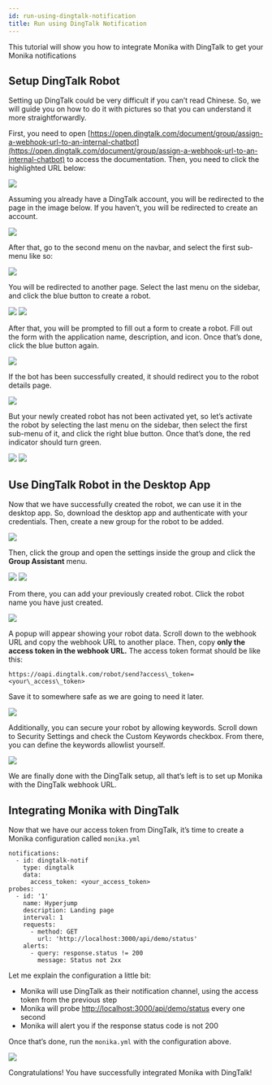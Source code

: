 ```yaml
---
id: run-using-dingtalk-notification
title: Run using DingTalk Notification
---
```


This tutorial will show you how to integrate Monika with DingTalk to get your Monika notifications

## Setup DingTalk Robot

Setting up DingTalk could be very difficult if you can’t read Chinese. So, we will guide you on how to do it with pictures so that you can understand it more straightforwardly.

First, you need to open [https://open.dingtalk.com/document/group/assign-a-webhook-url-to-an-internal-chatbot](https://open.dingtalk.com/document/group/assign-a-webhook-url-to-an-internal-chatbot) to access the documentation. Then, you need to click the highlighted URL below:

![](https://miro.medium.com/max/1400/1*bjcKSc71-vJ0f_DUVzxrIQ.png)

Assuming you already have a DingTalk account, you will be redirected to the page in the image below. If you haven’t, you will be redirected to create an account.

![](https://miro.medium.com/max/1400/1*7IhEPPKt8cSHHW7SXb43RA.png)

After that, go to the second menu on the navbar, and select the first sub-menu like so:

![](https://miro.medium.com/max/1400/1*EO_Q32yQ2i5QCYWu5m1HHQ.png)

You will be redirected to another page. Select the last menu on the sidebar, and click the blue button to create a robot.

![](https://miro.medium.com/max/1400/1*pZ_NNnYJpe32gX2owFjkxA.png)
![](https://miro.medium.com/max/1400/1*Xzr0ymcg4Ocnhu6HqVS5BQ.png)

After that, you will be prompted to fill out a form to create a robot. Fill out the form with the application name, description, and icon. Once that’s done, click the blue button again.

![](https://miro.medium.com/max/1010/1*EuuSsn0CuNbyupAtOlgXzA.png)

If the bot has been successfully created, it should redirect you to the robot details page.

![](https://miro.medium.com/max/1400/1*BtVMMytotPJ8M92O_xxrVw.png)

But your newly created robot has not been activated yet, so let’s activate the robot by selecting the last menu on the sidebar, then select the first sub-menu of it, and click the right blue button. Once that’s done, the red indicator should turn green.

![](https://miro.medium.com/max/1400/1*cc2N50OthuoFiu_gu2N8qA.png)
![](https://miro.medium.com/max/1400/1*aVktbkHKUVuSD0_KXwpTYg.png)

## Use DingTalk Robot in the Desktop App

Now that we have successfully created the robot, we can use it in the desktop app. So, download the desktop app and authenticate with your credentials. Then, create a new group for the robot to be added.

![](https://miro.medium.com/max/1400/1*apSlFVVuY6rO0ESenFjVWg.png)

Then, click the group and open the settings inside the group and click the **Group Assistant** menu.

![](https://miro.medium.com/max/1400/1*CErcG2uj6zvDQe0tkbltzA.png)
![](https://miro.medium.com/max/1400/1*-5Zqw8S__gfrxPn2A-syXQ.png)

From there, you can add your previously created robot. Click the robot name you have just created.

![](https://miro.medium.com/max/1400/1*syajlhyWbKAblt50DLS_wg.png)

A popup will appear showing your robot data. Scroll down to the webhook URL and copy the webhook URL to another place. Then, copy **only the access token in the webhook URL.** The access token format should be like this:

```
https://oapi.dingtalk.com/robot/send?access\_token=<your\_access\_token>
```

Save it to somewhere safe as we are going to need it later.

![](https://miro.medium.com/max/1400/1*tTCEFpOG8k3SLl4Ub4NCrw.png)

Additionally, you can secure your robot by allowing keywords. Scroll down to Security Settings and check the Custom Keywords checkbox. From there, you can define the keywords allowlist yourself.

![](https://miro.medium.com/max/1400/1*LzmzX33q8EJWqtt_k8RkTA.png)

We are finally done with the DingTalk setup, all that’s left is to set up Monika with the DingTalk webhook URL.

## Integrating Monika with DingTalk

Now that we have our access token from DingTalk, it’s time to create a Monika configuration called `monika.yml`

```
notifications:
  - id: dingtalk-notif
    type: dingtalk
    data:
      access_token: <your_access_token>
probes:
  - id: '1'
    name: Hyperjump
    description: Landing page
    interval: 1
    requests:
      - method: GET
        url: 'http://localhost:3000/api/demo/status'
    alerts:
      - query: response.status != 200
        message: Status not 2xx
```

Let me explain the configuration a little bit:

- Monika will use DingTalk as their notification channel, using the access token from the previous step
- Monika will probe [http://localhost:3000/api/demo/status](http://localhost:3000/api/demo/status) every one second
- Monika will alert you if the response status code is not 200

Once that’s done, run the `monika.yml` with the configuration above.

![](https://miro.medium.com/max/1400/1*uU4mOkglFMPu-_iWVQN0gA.jpeg)

Congratulations! You have successfully integrated Monika with DingTalk!
